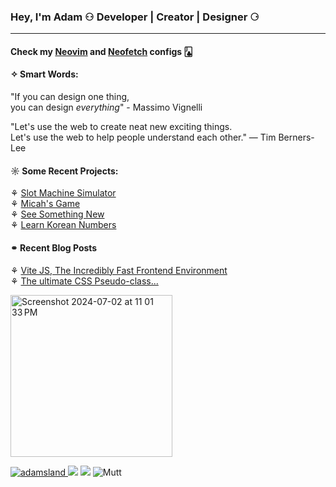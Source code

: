 ### Hey, I'm Adam ⚇ Developer | Creator | Designer ⚆
----------------------------------------
#### Check my <a href="https://github.com/AdamDavisDeveloper/neovim-config" target="_blank">Neovim</a> and <a href="https://github.com/AdamDavisDeveloper/neofetch-config">Neofetch</a> configs 🃛

#### ✧ Smart Words:

"If you can design one thing, <br>
you can design *everything*" - Massimo Vignelli

"Let's use the web to create neat new exciting things. <br>
Let's use the web to help people understand each other."
— Tim Berners-Lee 

#### ☼ Some Recent Projects:
⚘ <a href="https://github.com/AdamDavisDeveloper/slot-machine" target="_blank">Slot Machine Simulator</a> <br>
⚘ <a href="https://github.com/AdamDavisDeveloper/micahs-game" target="_blank">Micah's Game</a> <br>
⚘ <a href="https://see-something-new.netlify.app/" target="_blank">See Something New</a> <br>
⚘ <a href="https://learn-korean-numbers.netlify.app/" target="_blank">Learn Korean Numbers<a/> <br>

#### ⚭ Recent Blog Posts
<!-- BLOGPOSTS:START -->
⚘ [Vite JS, The Incredibly Fast Frontend Environment](https://adamsblog.hashnode.dev/vite-js-the-incredibly-fast-frontend-environment) <br>
⚘ [The ultimate CSS Pseudo-class...](https://adamsblog.hashnode.dev/the-ultimate-css-pseudo-class)<!-- BLOGPOSTS:END -->


<img width="259" alt="Screenshot 2024-07-02 at 11 01 33 PM" src="https://github.com/AdamDavisDeveloper/AdamDavisDeveloper/assets/68540487/00a5a47a-25d2-424f-8da1-8b74f6e5a70e">

<a href="https://adams.land/" target="_blank"> ![adamsland](https://github.com/AdamDavisDeveloper/AdamDavisDeveloper/assets/68540487/aec7ef32-beb7-4ad1-8169-006c9c34efc0) <a/> 
<img src="https://anlucas.neocities.org/263gggk.gif" /> <img src="https://anlucas.neocities.org/affection.gif" />
![Mutt](https://github.com/AdamDavisDeveloper/adams-portfolio/assets/68540487/e0fec7e7-116a-43c5-bfb6-51dbcebd61f8)
